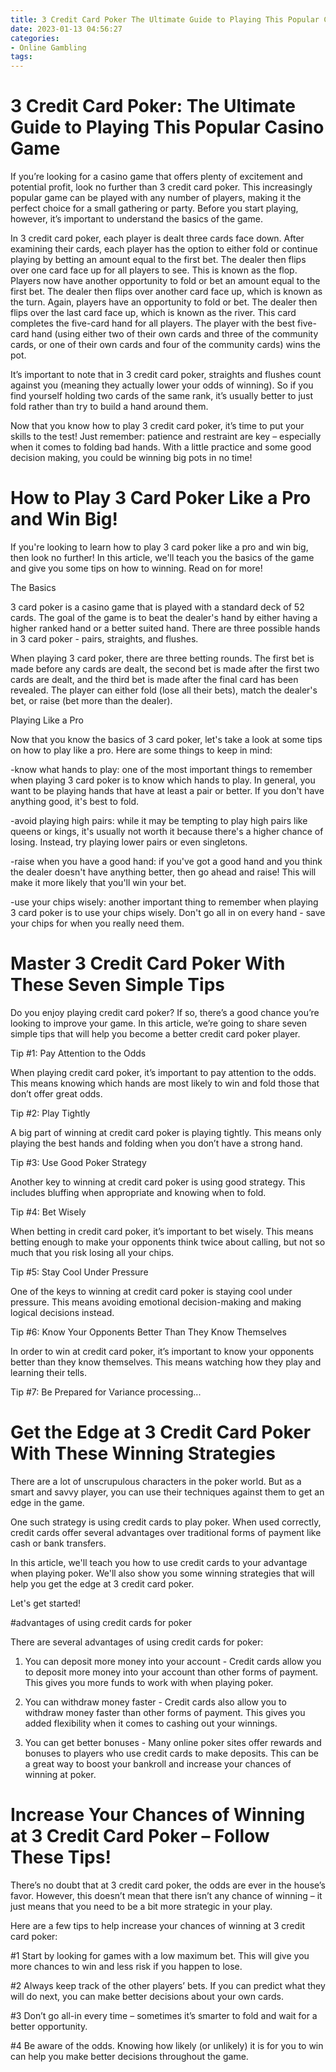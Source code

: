 ```yaml
---
title: 3 Credit Card Poker The Ultimate Guide to Playing This Popular Casino Game
date: 2023-01-13 04:56:27
categories:
- Online Gambling
tags:
---
```



#  3 Credit Card Poker: The Ultimate Guide to Playing This Popular Casino Game

If you’re looking for a casino game that offers plenty of excitement and potential profit, look no further than 3 credit card poker. This increasingly popular game can be played with any number of players, making it the perfect choice for a small gathering or party. Before you start playing, however, it’s important to understand the basics of the game.

In 3 credit card poker, each player is dealt three cards face down. After examining their cards, each player has the option to either fold or continue playing by betting an amount equal to the first bet. The dealer then flips over one card face up for all players to see. This is known as the flop. Players now have another opportunity to fold or bet an amount equal to the first bet. The dealer then flips over another card face up, which is known as the turn. Again, players have an opportunity to fold or bet. The dealer then flips over the last card face up, which is known as the river. This card completes the five-card hand for all players. The player with the best five-card hand (using either two of their own cards and three of the community cards, or one of their own cards and four of the community cards) wins the pot.

It’s important to note that in 3 credit card poker, straights and flushes count against you (meaning they actually lower your odds of winning). So if you find yourself holding two cards of the same rank, it’s usually better to just fold rather than try to build a hand around them.

Now that you know how to play 3 credit card poker, it’s time to put your skills to the test! Just remember: patience and restraint are key – especially when it comes to folding bad hands. With a little practice and some good decision making, you could be winning big pots in no time!

#  How to Play 3 Card Poker Like a Pro and Win Big!

If you're looking to learn how to play 3 card poker like a pro and win big, then look no further! In this article, we'll teach you the basics of the game and give you some tips on how to winning. Read on for more!

The Basics

3 card poker is a casino game that is played with a standard deck of 52 cards. The goal of the game is to beat the dealer's hand by either having a higher ranked hand or a better suited hand. There are three possible hands in 3 card poker - pairs, straights, and flushes.

When playing 3 card poker, there are three betting rounds. The first bet is made before any cards are dealt, the second bet is made after the first two cards are dealt, and the third bet is made after the final card has been revealed. The player can either fold (lose all their bets), match the dealer's bet, or raise (bet more than the dealer).

Playing Like a Pro

Now that you know the basics of 3 card poker, let's take a look at some tips on how to play like a pro. Here are some things to keep in mind:

-know what hands to play: one of the most important things to remember when playing 3 card poker is to know which hands to play. In general, you want to be playing hands that have at least a pair or better. If you don't have anything good, it's best to fold.

-avoid playing high pairs: while it may be tempting to play high pairs like queens or kings, it's usually not worth it because there's a higher chance of losing. Instead, try playing lower pairs or even singletons.

-raise when you have a good hand: if you've got a good hand and you think the dealer doesn't have anything better, then go ahead and raise! This will make it more likely that you'll win your bet.

-use your chips wisely: another important thing to remember when playing 3 card poker is to use your chips wisely. Don't go all in on every hand - save your chips for when you really need them.

#  Master 3 Credit Card Poker With These Seven Simple Tips

Do you enjoy playing credit card poker? If so, there’s a good chance you’re looking to improve your game. In this article, we’re going to share seven simple tips that will help you become a better credit card poker player.

Tip #1: Pay Attention to the Odds

When playing credit card poker, it’s important to pay attention to the odds. This means knowing which hands are most likely to win and fold those that don’t offer great odds.

Tip #2: Play Tightly

A big part of winning at credit card poker is playing tightly. This means only playing the best hands and folding when you don’t have a strong hand.

Tip #3: Use Good Poker Strategy

Another key to winning at credit card poker is using good strategy. This includes bluffing when appropriate and knowing when to fold.

Tip #4: Bet Wisely

When betting in credit card poker, it’s important to bet wisely. This means betting enough to make your opponents think twice about calling, but not so much that you risk losing all your chips.

Tip #5: Stay Cool Under Pressure

One of the keys to winning at credit card poker is staying cool under pressure. This means avoiding emotional decision-making and making logical decisions instead.

Tip #6: Know Your Opponents Better Than They Know Themselves

In order to win at credit card poker, it’s important to know your opponents better than they know themselves. This means watching how they play and learning their tells.

Tip #7: Be Prepared for Variance
processing...





#  Get the Edge at 3 Credit Card Poker With These Winning Strategies

There are a lot of unscrupulous characters in the poker world. But as a smart and savvy player, you can use their techniques against them to get an edge in the game.

One such strategy is using credit cards to play poker. When used correctly, credit cards offer several advantages over traditional forms of payment like cash or bank transfers.

In this article, we'll teach you how to use credit cards to your advantage when playing poker. We'll also show you some winning strategies that will help you get the edge at 3 credit card poker.

Let's get started!

#advantages of using credit cards for poker

There are several advantages of using credit cards for poker:

1) You can deposit more money into your account - Credit cards allow you to deposit more money into your account than other forms of payment. This gives you more funds to work with when playing poker.

2) You can withdraw money faster - Credit cards also allow you to withdraw money faster than other forms of payment. This gives you added flexibility when it comes to cashing out your winnings.

3) You can get better bonuses - Many online poker sites offer rewards and bonuses to players who use credit cards to make deposits. This can be a great way to boost your bankroll and increase your chances of winning at poker.

#  Increase Your Chances of Winning at 3 Credit Card Poker – Follow These Tips!

There’s no doubt that at 3 credit card poker, the odds are ever in the house’s favor. However, this doesn’t mean that there isn’t any chance of winning – it just means that you need to be a bit more strategic in your play.

Here are a few tips to help increase your chances of winning at 3 credit card poker:

#1 Start by looking for games with a low maximum bet. This will give you more chances to win and less risk if you happen to lose.

#2 Always keep track of the other players’ bets. If you can predict what they will do next, you can make better decisions about your own cards.

#3 Don’t go all-in every time – sometimes it’s smarter to fold and wait for a better opportunity.

#4 Be aware of the odds. Knowing how likely (or unlikely) it is for you to win can help you make better decisions throughout the game.